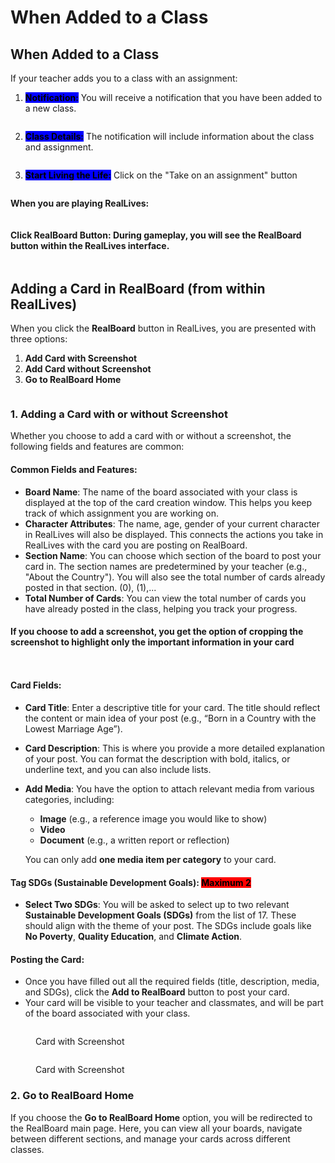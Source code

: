 # When Added to a Class

## When Added to a Class

If your teacher adds you to a class with an assignment:

1. <mark style="background-color:blue;">**Notification:**</mark> You will receive a notification that you have been added to a new class.

<figure><img src="../../.gitbook/assets/Screenshot 2024-09-03 145536.png" alt=""><figcaption></figcaption></figure>

2. <mark style="background-color:blue;">**Class Details:**</mark> The notification will include information about the class and assignment.

<figure><img src="../../.gitbook/assets/Screenshot 2024-09-03 182628.png" alt=""><figcaption></figcaption></figure>

3. <mark style="background-color:blue;">**Start Living the Life:**</mark> Click on the "Take on an assignment" button

<figure><img src="../../.gitbook/assets/Screenshot 2024-09-03 182615.png" alt=""><figcaption></figcaption></figure>

**When you are playing RealLives:**

<figure><img src="../../.gitbook/assets/Untitled design (4).png" alt=""><figcaption></figcaption></figure>

#### **Click RealBoard Button:** During gameplay, you will see the **RealBoard** button within the RealLives interface.

<figure><img src="../../.gitbook/assets/Untitled design (6).png" alt=""><figcaption></figcaption></figure>

## Adding a Card in RealBoard (from within RealLives)

When you click the **RealBoard** button in RealLives, you are presented with three options:

1. **Add Card with Screenshot**
2. **Add Card without Screenshot**
3. **Go to RealBoard Home**

<figure><img src="../../.gitbook/assets/Screenshot 2024-09-05 094009.png" alt=""><figcaption></figcaption></figure>

### 1. Adding a Card with or without Screenshot

Whether you choose to add a card with or without a screenshot, the following fields and features are common:

#### Common Fields and Features:

* **Board Name**: The name of the board associated with your class is displayed at the top of the card creation window. This helps you keep track of which assignment you are working on.
* **Character Attributes**: The name, age, gender of your current character in RealLives will also be displayed. This connects the actions you take in RealLives with the card you are posting on RealBoard.
* **Section Name**: You can choose which section of the board to post your card in. The section names are predetermined by your teacher (e.g., "About the Country"). You will also see the total number of cards already posted in that section. (0), (1),...
* **Total Number of Cards**: You can view the total number of cards you have already posted in the class, helping you track your progress.



#### If you choose to add a screenshot, you get the option of cropping the screenshot to highlight only the important information in your card

<figure><img src="../../.gitbook/assets/Screenshot 2024-09-05 132214.png" alt=""><figcaption></figcaption></figure>

<figure><img src="../../.gitbook/assets/Screenshot 2024-09-05 094157.png" alt=""><figcaption></figcaption></figure>

#### Card Fields:

* **Card Title**: Enter a descriptive title for your card. The title should reflect the content or main idea of your post (e.g., “Born in a Country with the Lowest Marriage Age”).
* **Card Description**: This is where you provide a more detailed explanation of your post. You can format the description with bold, italics, or underline text, and you can also include lists.
*   **Add Media**: You have the option to attach relevant media from various categories, including:

    * **Image** (e.g., a reference image you would like to show)
    * **Video**
    * **Document** (e.g., a written report or reflection)

    You can only add **one media item per category** to your card.

#### Tag SDGs (Sustainable Development Goals): <mark style="background-color:red;">Maximum 2</mark>&#x20;

* **Select Two SDGs**: You will be asked to select up to two relevant **Sustainable Development Goals (SDGs)** from the list of 17. These should align with the theme of your post. The SDGs include goals like **No Poverty**, **Quality Education**, and **Climate Action**.

#### Posting the Card:

* Once you have filled out all the required fields (title, description, media, and SDGs), click the **Add to RealBoard** button to post your card.
* Your card will be visible to your teacher and classmates, and will be part of the board associated with your class.

<figure><img src="../../.gitbook/assets/Screenshot 2024-09-05 094613.png" alt=""><figcaption><p>Card with Screenshot</p></figcaption></figure>

<figure><img src="../../.gitbook/assets/Screenshot 2024-09-05 094626.png" alt=""><figcaption><p>Card with Screenshot</p></figcaption></figure>

### 2. Go to RealBoard Home

If you choose the **Go to RealBoard Home** option, you will be redirected to the RealBoard main page. Here, you can view all your boards, navigate between different sections, and manage your cards across different classes.

